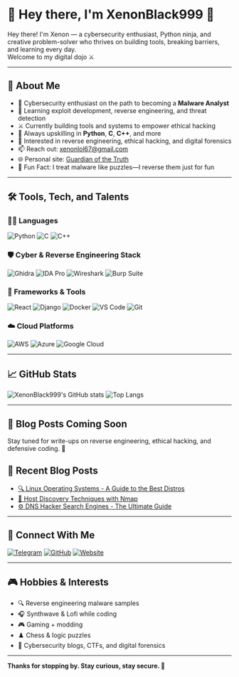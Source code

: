 # 🥷 Hey there, I'm XenonBlack999 🥷

Hey there! I'm Xenon — a cybersecurity enthusiast, Python ninja, and creative problem-solver who thrives on building tools, breaking barriers, and learning every day.  
Welcome to my digital dojo ⚔️

---

## 🚀 About Me
- 🧠 Cybersecurity enthusiast on the path to becoming a **Malware Analyst**
- 🔐 Learning exploit development, reverse engineering, and threat detection
- ⚔️ Currently building tools and systems to empower ethical hacking
- 🧰 Always upskilling in **Python**, **C**, **C++**, and more
- 🔐 Interested in reverse engineering, ethical hacking, and digital forensics
- 📫 Reach out: [xenonlol67@gmail.com](mailto:xenonlol67@gmail.com)
- 🌐 Personal site: [Guardian of the Truth](https://gurdian-of-the-turth.neocities.org/)
- 🧩 Fun Fact: I treat malware like puzzles—I reverse them just for fun


---

## 🛠️ Tools, Tech, and Talents

### 👨‍💻 Languages
![Python](https://img.shields.io/badge/-Python-333333?style=flat&logo=python)
![C](https://img.shields.io/badge/-C-333333?style=flat&logo=c)
![C++](https://img.shields.io/badge/-C%2B%2B-333333?style=flat&logo=c%2B%2B)


### 🛡️ Cyber & Reverse Engineering Stack
![Ghidra](https://img.shields.io/badge/-Ghidra-333333?style=flat&logo=data:image/png;base64,...)
![IDA Pro](https://img.shields.io/badge/-IDA%20Pro-333333?style=flat)
![Wireshark](https://img.shields.io/badge/-Wireshark-333333?style=flat&logo=wireshark)
![Burp Suite](https://img.shields.io/badge/-Burp%20Suite-333333?style=flat)

### 🧰 Frameworks & Tools
![React](https://img.shields.io/badge/-React-333333?style=flat&logo=react)
![Django](https://img.shields.io/badge/-Django-333333?style=flat&logo=django)
![Docker](https://img.shields.io/badge/-Docker-333333?style=flat&logo=docker)
![VS Code](https://img.shields.io/badge/-VS%20Code-333333?style=flat&logo=visual-studio-code)
![Git](https://img.shields.io/badge/-Git-333333?style=flat&logo=git)

### ☁️ Cloud Platforms
![AWS](https://img.shields.io/badge/-AWS-333333?style=flat&logo=amazon-aws)
![Azure](https://img.shields.io/badge/-Azure-333333?style=flat&logo=microsoft-azure)
![Google Cloud](https://img.shields.io/badge/-Google%20Cloud-333333?style=flat&logo=google-cloud)

---

## 📈 GitHub Stats
![XenonBlack999's GitHub stats](https://github-readme-stats.vercel.app/api?username=XenonBlack999&show_icons=true&theme=radical)
![Top Langs](https://github-readme-stats.vercel.app/api/top-langs/?username=XenonBlack999&layout=compact&theme=radical)

---

## 📝 Blog Posts Coming Soon
Stay tuned for write-ups on reverse engineering, ethical hacking, and defensive coding. 👀
## 📝 Recent Blog Posts
- [🔍 Linux Operating Systems - A Guide to the Best Distros](https://gurdian-of-the-turth.neocities.org/html/blogp/linux)
- [🔐 Host Discovery Techniques with Nmap](https://gurdian-of-the-turth.neocities.org/html/blogp/nmap_mm)
- [⚙️ DNS Hacker Search Engines - The Ultimate Guide](https://gurdian-of-the-turth.neocities.org/html/blogp/dns)


---

## 🔗 Connect With Me
[![Telegram](https://img.shields.io/badge/Telegram-%40xinxi3456-333333?style=flat&logo=telegram)](https://t.me/xinxi3456)
[![GitHub](https://img.shields.io/badge/GitHub-XenonBlack999-333333?style=flat&logo=github)](https://github.com/XenonBlack999)
[![Website](https://img.shields.io/badge/Website-Guardian%20of%20the%20Truth-333333?style=flat&logo=firefox-browser)](https://gurdian-of-the-turth.neocities.org/)

---

## 🎮 Hobbies & Interests
- 🔍 Reverse engineering malware samples
- 🎧 Synthwave & Lofi while coding
- 🎮 Gaming + modding
- ♟️ Chess & logic puzzles
- 📖 Cybersecurity blogs, CTFs, and digital forensics

---

**Thanks for stopping by. Stay curious, stay secure. 👾**

